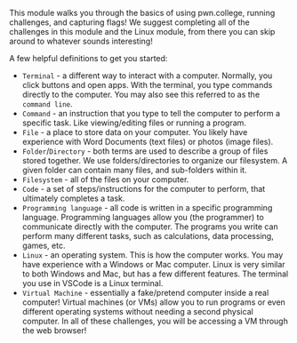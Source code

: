 This module walks you through the basics of using pwn.college, running challenges, and capturing flags!
We suggest completing all of the challenges in this module and the Linux module, from there you can skip around to whatever sounds interesting!

A few helpful definitions to get you started:
- `Terminal` - a different way to interact with a computer. Normally, you click buttons and open apps. With the terminal, you type commands directly to the computer. You may also see this referred to as the `command line`.
- `Command` - an instruction that you type to tell the computer to perform a specific task. Like viewing/editing files or running a program.
- `File` - a place to store data on your computer. You likely have experience with Word Documents (text files) or photos (image files).
- `Folder`/`Directory` - both terms are used to describe a group of files stored together. We use folders/directories to organize our filesystem. A given folder can contain many files, and sub-folders within it.
- `Filesystem` - all of the files on your computer.
- `Code` - a set of steps/instructions for the computer to perform, that ultimately completes a task. 
- `Programming language` - all code is written in a specific programming language. Programming languages allow you (the programmer) to communicate directly with the computer. The programs you write can perform many different tasks, such as calculations, data processing, games, etc.
- `Linux` - an operating system. This is how the computer works. You may have experience with a Windows or Mac computer. Linux is very similar to both Windows and Mac, but has a few different features. The terminal you use in VSCode is a Linux terminal. 
- `Virtual Machine` - essentially a fake/pretend computer inside a real computer! Virtual machines (or VMs) allow you to run programs or even different operating systems without needing a second physical computer. In all of these challenges, you will be accessing a VM through the web browser!

